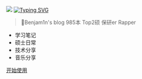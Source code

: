 <!-- _coverpage.md -->

<!-- # 包哲铭的笔记  -->

<img src="https://cdn.jsdelivr.net/gh/sun0225SUN/sun0225SUN/assets/images/icon.png" /></div>
<a href="https://blog.sunguoqi.com/">
    <img src="https://readme-typing-svg.demolab.com?font=Fira+Code&pause=1000&width=435&lines=console.log(%22Hello%2C%20World%22);欢迎来到Benjam1n&center=true&size=27" alt="Typing SVG" />
</a>
>💎Benjam1n's blog
 985本 Top2硕 保研er Rapper
- 学习笔记
- 硕士日常
- 技术分享
- 音乐分享


[开始使用](/README.md)
